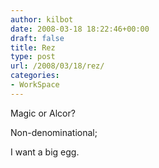 ```yaml
---
author: kilbot
date: 2008-03-18 18:22:46+00:00
draft: false
title: Rez
type: post
url: /2008/03/18/rez/
categories:
- WorkSpace
---
```


Magic or Alcor?

Non-denominational;

I want a big egg.
